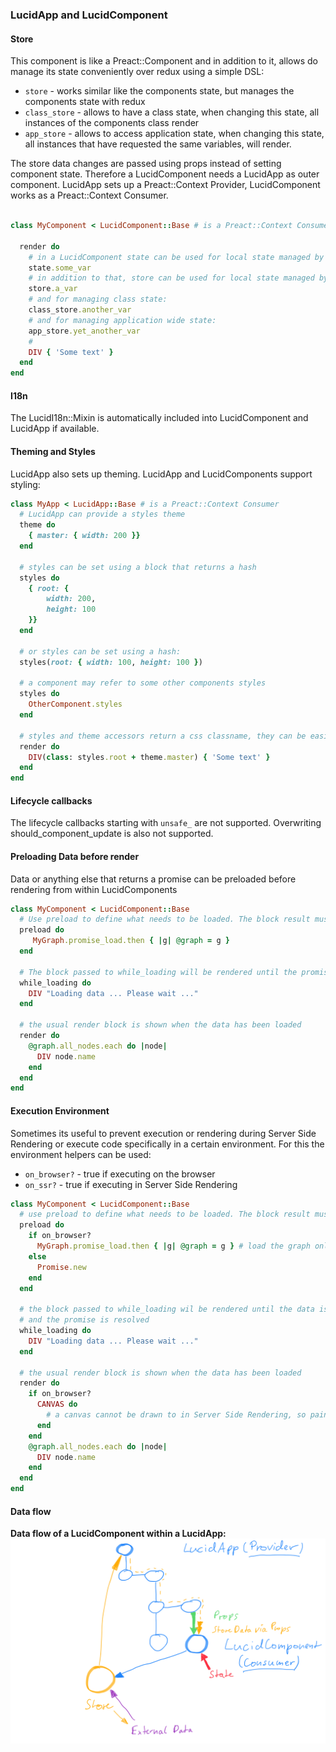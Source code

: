 ### LucidApp and LucidComponent

#### Store
This component is like a Preact::Component and in addition to it, allows do manage its state conveniently over redux using a simple DSL:
- `store` - works similar like the components state, but manages the components state with redux
- `class_store` - allows to have a class state, when changing this state, all instances of the components class render
- `app_store` - allows to access application state, when changing this state, all instances that have requested the same variables, will render.

The store data changes are passed using props instead of setting component state.
Therefore a LucidComponent needs a LucidApp as outer component.
LucidApp sets up a Preact::Context Provider, LucidComponent works as a Preact::Context Consumer.

```ruby

class MyComponent < LucidComponent::Base # is a Preact::Context Consumer

  render do
    # in a LucidComponent state can be used for local state managed by preact:
    state.some_var
    # in addition to that, store can be used for local state managed by redux:
    store.a_var
    # and for managing class state:
    class_store.another_var
    # and for managing application wide state:
    app_store.yet_another_var
    #
    DIV { 'Some text' }
  end
end
```

#### I18n
The LucidI18n::Mixin is automatically included into LucidComponent and LucidApp if available.

#### Theming and Styles
LucidApp also sets up theming. LucidApp and LucidComponents support styling:

```ruby
class MyApp < LucidApp::Base # is a Preact::Context Consumer
  # LucidApp can provide a styles theme
  theme do
    { master: { width: 200 }}
  end

  # styles can be set using a block that returns a hash
  styles do
    { root: {
        width: 200,
        height: 100
    }}
  end

  # or styles can be set using a hash:
  styles(root: { width: 100, height: 100 })

  # a component may refer to some other components styles
  styles do
    OtherComponent.styles
  end

  # styles and theme accessors return a css classname, they can be easily combined
  render do
    DIV(class: styles.root + theme.master) { 'Some text' }
  end
end
```

#### Lifecycle callbacks

The lifecycle callbacks starting with `unsafe_` are not supported.
Overwriting should_component_update is also not supported.

#### Preloading Data before render
Data or anything else that returns a promise can be preloaded before rendering from within LucidComponents
```ruby
class MyComponent < LucidComponent::Base
  # Use preload to define what needs to be loaded. The block result must be a promise.
  preload do
     MyGraph.promise_load.then { |g| @graph = g }
  end

  # The block passed to while_loading will be rendered until the promise is resolved
  while_loading do
    DIV "Loading data ... Please wait ..."
  end

  # the usual render block is shown when the data has been loaded
  render do
    @graph.all_nodes.each do |node|
      DIV node.name
    end
  end
end
```
#### Execution Environment
Sometimes its useful to prevent execution or rendering during Server Side Rendering or execute code specifically in a certain environment.
For this the environment helpers can be used:
- `on_browser?` - true if executing on the browser
- `on_ssr?` - true if executing in Server Side Rendering

```ruby
class MyComponent < LucidComponent::Base
  # use preload to define what needs to be loaded. The block result must be a promise.
  preload do
    if on_browser?
      MyGraph.promise_load.then { |g| @graph = g } # load the graph only on the browser
    else
      Promise.new
    end
  end

  # the block passed to while_loading wil be rendered until the data is loaded
  # and the promise is resolved
  while_loading do
    DIV "Loading data ... Please wait ..."
  end

  # the usual render block is shown when the data has been loaded
  render do
    if on_browser?
      CANVAS do
        # a canvas cannot be drawn to in Server Side Rendering, so paint the canvas only on the browser
      end
    end
    @graph.all_nodes.each do |node|
      DIV node.name
    end
  end
end
```
#### Data flow
**Data flow of a LucidComponent within a LucidApp:**
![LucidComponent within a LucidApp Data Flow](https://raw.githubusercontent.com/isomorfeus/isomorfeus-preact/master/images/data_flow_lucid_component.png)
